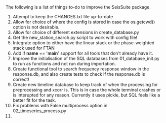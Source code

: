 The following is a list of things to-do to improve the SeisSuite package.

1. Attempt to keep the CHANGES.txt file up-to-date
2. Allow for choice of where the config is stored in case the os.getcwd() option is not desirable. 
3. Allow for choice of different extensions in create_database.py
4. Get the new_station_search.py script to work with config file!
5. Integrate option to either have the linear stack or the phase-weighted stack used for FTAN
6. Add if __name__ == '__main__' support for all tools that don't already have it. 
7. Improve the initialisation of the SQL databases from 01_database_init.py to run as functions and not run during importation. 
8. Create functional tool to search frequency response window in the response.db, and also create tests to check if the response.db is correct!
9. Create new timeline database to keep track of when the processing for preprocessing and xcorr is. This is in case the whole terminal crashes or is interupted for any reason. Currently it uses pickle, but SQL feels like a better fit for the task. 
10. Fix problems with False multiprocess option in 02_timeseries_process.py
11. 

